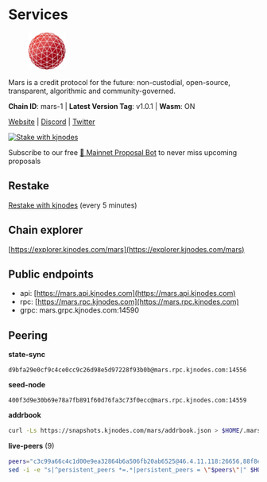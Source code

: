 # Services

<figure><img src="https://raw.githubusercontent.com/kj89/cosmos-images/main/logos/mars.png" alt=""><figcaption></figcaption></figure>

Mars is a credit protocol for the future: non-custodial,  open-source, transparent, algorithmic and community-governed.

**Chain ID**: mars-1 | **Latest Version Tag**: v1.0.1 | **Wasm**: ON

[Website](https://marsprotocol.io) | [Discord](https://discord.gg/marsprotocol) | [Twitter](https://twitter.com/mars_protocol)

[![Stake with kjnodes](https://i.ibb.co/cr44Q8j/button-stake-with-kjnodes.png)](https://restake.app/mars/marsvaloper1p9t4gr40rnpdwqacxgcqp7ffrfw908nu020g4n)

Subscribe to our free [🤖 Mainnet Proposal Bot](https://t.me/kjnodes_proposal_bot) to never miss upcoming proposals

## Restake

[Restake with kjnodes](https://restake.app/mars/marsvaloper1p9t4gr40rnpdwqacxgcqp7ffrfw908nu020g4n) (every 5 minutes)
## Chain explorer
[https://explorer.kjnodes.com/mars](https://explorer.kjnodes.com/mars)

## Public endpoints

* api: [https://mars.api.kjnodes.com](https://mars.api.kjnodes.com)
* rpc: [https://mars.rpc.kjnodes.com](https://mars.rpc.kjnodes.com)
* grpc: mars.grpc.kjnodes.com:14590

## Peering

**state-sync**

```text
d9bfa29e0cf9c4ce0cc9c26d98e5d97228f93b0b@mars.rpc.kjnodes.com:14556
```

**seed-node**

```text
400f3d9e30b69e78a7fb891f60d76fa3c73f0ecc@mars.rpc.kjnodes.com:14559
```

**addrbook**
```bash
curl -Ls https://snapshots.kjnodes.com/mars/addrbook.json > $HOME/.mars/config/addrbook.json
```

**live-peers** (9)
```bash
peers="c3c99a66c4c1d00e9ea32864b6a506fb20ab6525@46.4.11.118:26656,88f8e4d74b70e18d4f3515d34701704086aa77e1@38.146.3.134:18556,969af6a39a0f7e8a17b92d90888360ad92248626@65.108.132.107:2000,71e68493dec1758000a3cad3dcef7db201049e8b@5.9.81.91:26656,c46be592341987eae20ac681cb08d2abcc02ab9a@137.74.4.20:2000,530b1964bc17bca6457311f1c2d5a2f3d25b297a@51.81.155.97:18556,895e35334a32207ddba612cbfd5d177cee23ef88@155.133.22.9:24656,d9bfa29e0cf9c4ce0cc9c26d98e5d97228f93b0b@65.109.88.38:14556,d563325034a2401db69388d1c6ccd0df9009c28b@51.79.21.8:26656"
sed -i -e "s|^persistent_peers *=.*|persistent_peers = \"$peers\"|" $HOME/.mars/config/config.toml
```
